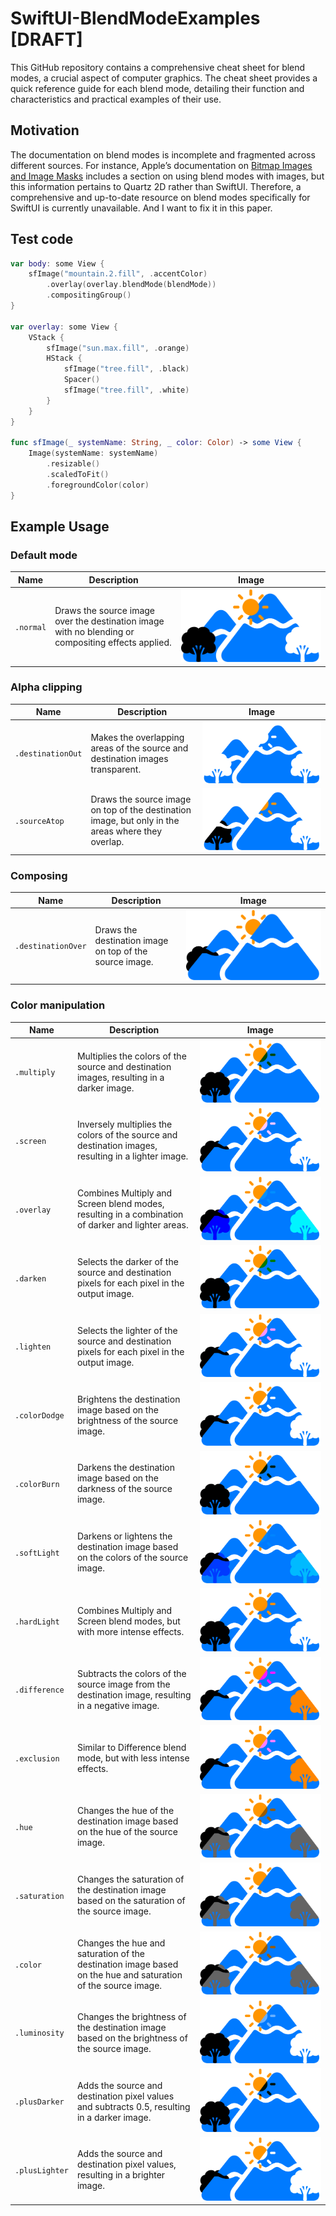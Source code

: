 #  SwiftUI-BlendModeExamples [DRAFT]
This GitHub repository contains a comprehensive cheat sheet for blend modes, a crucial aspect of computer graphics. The cheat sheet provides a quick reference guide for each blend mode, detailing their function and characteristics and practical examples of their use.

## Motivation
The documentation on blend modes is incomplete and fragmented across different sources. For instance, Apple’s documentation on [Bitmap Images and Image Masks](https://developer.apple.com/library/archive/documentation/GraphicsImaging/Conceptual/drawingwithquartz2d/dq_images/dq_images.html) includes a section on using blend modes with images, but this information pertains to Quartz 2D rather than SwiftUI. Therefore, a comprehensive and up-to-date resource on blend modes specifically for SwiftUI is currently unavailable. And I want to fix it in this paper.

## Test code
```swift
var body: some View {
    sfImage("mountain.2.fill", .accentColor)
        .overlay(overlay.blendMode(blendMode))
        .compositingGroup()
}

var overlay: some View {
    VStack {
        sfImage("sun.max.fill", .orange)
        HStack {
            sfImage("tree.fill", .black)
            Spacer()
            sfImage("tree.fill", .white)
        }
    }
}

func sfImage(_ systemName: String, _ color: Color) -> some View {
    Image(systemName: systemName)
        .resizable()
        .scaledToFit()
        .foregroundColor(color)
}
```
## Example Usage
### Default mode
| Name | Description | Image |
| --- | --- | --- |
| `.normal` | Draws the source image over the destination image with no blending or compositing effects applied. | ![Blend mode normal](Examples/normal.png) |

### Alpha clipping
| Name | Description | Image |
| --- | --- | --- |
| `.destinationOut` | Makes the overlapping areas of the source and destination images transparent. | ![Blend mode destinationOut](Examples/destinationOut.png) |
| `.sourceAtop` | Draws the source image on top of the destination image, but only in the areas where they overlap. | ![Blend mode sourceAtop](Examples/sourceAtop.png) |

### Composing
| Name | Description | Image |
| --- | --- | --- |
| `.destinationOver` | Draws the destination image on top of the source image. | ![Blend mode destinationOver](Examples/destinationOver.png) |

### Color manipulation
| Name | Description | Image |
| --- | --- | --- |
| `.multiply` | Multiplies the colors of the source and destination images, resulting in a darker image. | ![Blend mode multiply](Examples/multiply.png) |
| `.screen` | Inversely multiplies the colors of the source and destination images, resulting in a lighter image. | ![Blend mode screen](Examples/screen.png) |
| `.overlay` | Combines Multiply and Screen blend modes, resulting in a combination of darker and lighter areas. | ![Blend mode overlay](Examples/overlay.png) |
| `.darken` | Selects the darker of the source and destination pixels for each pixel in the output image. | ![Blend mode darken](Examples/darken.png) |
| `.lighten` | Selects the lighter of the source and destination pixels for each pixel in the output image. | ![Blend mode lighten](Examples/lighten.png) |
| `.colorDodge` | Brightens the destination image based on the brightness of the source image. | ![Blend mode colorDodge](Examples/colorDodge.png) |
| `.colorBurn` | Darkens the destination image based on the darkness of the source image. | ![Blend mode colorBurn](Examples/colorBurn.png) |
| `.softLight` | Darkens or lightens the destination image based on the colors of the source image. | ![Blend mode softLight](Examples/softLight.png) |
| `.hardLight` | Combines Multiply and Screen blend modes, but with more intense effects. | ![Blend mode hardLight](Examples/hardLight.png) |
| `.difference` | Subtracts the colors of the source image from the destination image, resulting in a negative image. | ![Blend mode difference](Examples/difference.png) |
| `.exclusion` | Similar to Difference blend mode, but with less intense effects. | ![Blend mode exclusion](Examples/exclusion.png) |
| `.hue` | Changes the hue of the destination image based on the hue of the source image. | ![Blend mode hue](Examples/hue.png) |
| `.saturation` | Changes the saturation of the destination image based on the saturation of the source image. | ![Blend mode saturation](Examples/saturation.png) |
| `.color` | Changes the hue and saturation of the destination image based on the hue and saturation of the source image. | ![Blend mode color](Examples/color.png) |
| `.luminosity` | Changes the brightness of the destination image based on the brightness of the source image. | ![Blend mode luminosity](Examples/luminosity.png) |
| `.plusDarker` | Adds the source and destination pixel values and subtracts 0.5, resulting in a darker image. | ![Blend mode plusDarker](Examples/plusDarker.png) |
| `.plusLighter` | Adds the source and destination pixel values, resulting in a brighter image. | ![Blend mode plusLighter](Examples/plusLighter.png) |
